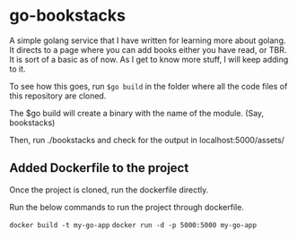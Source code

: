 # go-bookstacks

A simple golang service that I have written for learning more about golang. It directs to a page where you can add books either you have read, or TBR. 
It is sort of a basic as of now. As I get to know more stuff, I will keep adding to it. 


To see how this goes, run ```$go build``` in the folder where all the code files of this repository are cloned. 

The $go build will create a binary with the name of the module. (Say, bookstacks)

Then, run ./bookstacks and check for the output in localhost:5000/assets/

<h2> Added Dockerfile to the project </h2>

Once the project is cloned, run the dockerfile directly. 

Run the below commands to run the project through dockerfile.

```docker build -t my-go-app``` 
```docker run -d -p 5000:5000 my-go-app```

